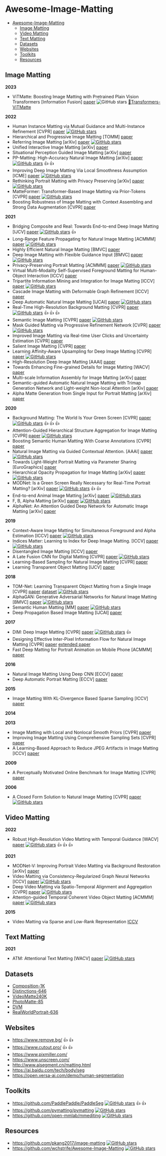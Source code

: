 # Awesome-Image-Matting


- [Awesome-Image-Matting](#awesome-image-matting)
  - [Image Matting](#image-matting)
  - [Video Matting](#video-matting)
  - [Text Matting](#text-matting)
  - [Datasets](#datasets)
  - [Websites](#websites)
  - [Toolkits](#toolkits)
  - [Resources](#resources)


## Image Matting

**2023**

- ViTMatte: Boosting Image Matting with Pretrained Plain Vision Transformers [Information Fusion] [paper](https://arxiv.org/abs/2305.15272)  ![GitHub stars](https://img.shields.io/github/stars/hustvl/ViTMatte.svg?logo=github&label=Stars) [🤗Transformers-ViTMatte](https://huggingface.co/docs/transformers/main/model_doc/vitmatte#vitmatte)

**2022**
- Human Instance Matting via Mutual Guidance and Multi-Instance Refinement [CVPR] [paper](https://arxiv.org/pdf/2205.10767v1.pdf) [![GitHub stars](https://img.shields.io/github/stars/nowsyn/InstMatt.svg?logo=github&label=Stars)](https://github.com/nowsyn/InstMatt)
- Hierarchical and Progressive Image Matting [TOMM] [paper](https://dl.acm.org/doi/pdf/10.1145/3540201)
- Referring Image Matting [arXiv] [paper](https://arxiv.org/pdf/2206.05149.pdf) [![GitHub stars](https://img.shields.io/github/stars/JizhiziLi/RIM.svg?logo=github&label=Stars)](https://github.com/JizhiziLi/RIM)
- Unified Interactive Image Matting [arXiv] [paper](https://arxiv.org/pdf/2205.08324.pdf)
- Situational Perception Guided Image Matting [arXiv] [paper](https://arxiv.org/pdf/2204.09276.pdf)
- PP-Matting: High-Accuracy Natural Image Matting [arXiv] [paper](https://arxiv.org/pdf/2204.09433.pdf) [![GitHub stars](https://img.shields.io/github/stars/PaddlePaddle/PaddleSeg.svg?logo=github&label=Stars)](https://github.com/PaddlePaddle/PaddleSeg) :thumbsup: :thumbsup:
- Improving Deep Image Matting Via Local Smoothness Assumption [ICME] [paper](https://arxiv.org/pdf/2112.13809.pdf) [![GitHub stars](https://img.shields.io/github/stars/kfeng123/LSA-Matting.svg?logo=github&label=Stars)](https://github.com/kfeng123/LSA-Matting)
- Rethinking Portrait Matting with Privacy Preserving [arXiv] [paper](https://arxiv.org/pdf/2203.16828.pdf) [![GitHub stars](https://img.shields.io/github/stars/vitae-transformer/vitae-transformer-matting.svg?logo=github&label=Stars)](https://github.com/vitae-transformer/vitae-transformer-matting)
- MatteFormer: Transformer-Based Image Matting via Prior-Tokens [CVPR] [paper](https://arxiv.org/pdf/2203.15662.pdf) [![GitHub stars](https://img.shields.io/github/stars/webtoon/matteformer.svg?logo=github&label=Stars)](https://github.com/webtoon/matteformer)
- Boosting Robustness of Image Matting with Context Assembling and Strong Data Augmentation [CVPR] [paper](https://arxiv.org/pdf/2201.06889.pdf)

**2021**
- Bridging Composite and Real: Towards End-to-end Deep Image Matting [IJCV] [paper](https://arxiv.org/pdf/2010.16188.pdf) [![GitHub stars](https://img.shields.io/github/stars/JizhiziLi/GFM.svg?logo=github&label=Stars)](https://github.com/JizhiziLi/GFM) :thumbsup:
- Long-Range Feature Propagating for Natural Image Matting [ACMMM] [paper](https://arxiv.org/pdf/2109.12252.pdf) [![GitHub stars](https://img.shields.io/github/stars/qlyoo/lfpnet.svg?logo=github&label=Stars)](https://github.com/qlyoo/lfpnet)
- Highly Efficient Natural Image Matting [BMVC] [paper](https://arxiv.org/pdf/2110.12748.pdf)
- Deep Image Matting with Flexible Guidance Input [BMVC] [paper](https://arxiv.org/pdf/2110.10898.pdf) [![GitHub stars](https://img.shields.io/github/stars/charch-630/fgi-matting.svg?logo=github&label=Stars)](https://github.com/charch-630/fgi-matting)
- Privacy-Preserving Portrait Matting [ACMMM] [paper](https://arxiv.org/pdf/2104.14222.pdf) [![GitHub stars](https://img.shields.io/github/stars/JizhiziLi/P3M.svg?logo=github&label=Stars)](https://github.com/JizhiziLi/P3M)
- Virtual Multi-Modality Self-Supervised Foreground Matting for
Human-Object Interaction [ICCV] [paper](https://openaccess.thecvf.com/content/ICCV2021/papers/Xu_Virtual_Multi-Modality_Self-Supervised_Foreground_Matting_for_Human-Object_Interaction_ICCV_2021_paper.pdf)
- Tripartite Information Mining and Integration for Image Matting [ICCV] [paper](https://openaccess.thecvf.com/content/ICCV2021/papers/Liu_Tripartite_Information_Mining_and_Integration_for_Image_Matting_ICCV_2021_paper.pdf) [![GitHub stars](https://img.shields.io/github/stars/kelisiya/TIMI-Net.svg?logo=github&label=Stars)](https://github.com/kelisiya/TIMI-Net)
- Cascade Image Matting with Deformable Graph Refinement [ICCV] [paper](https://openaccess.thecvf.com/content/ICCV2021/papers/Yu_Cascade_Image_Matting_With_Deformable_Graph_Refinement_ICCV_2021_paper.pdf)
- Deep Automatic Natural Image Matting [IJCAI] [paper](https://arxiv.org/pdf/2107.07235.pdf) [![GitHub stars](https://img.shields.io/github/stars/JizhiziLi/AIM.svg?logo=github&label=Stars)](https://github.com/JizhiziLi/AIM)
- Real-Time High-Resolution Background Matting [CVPR] [paper](https://arxiv.org/abs/2012.07810.pdf) [![GitHub stars](https://img.shields.io/github/stars/PeterL1n/BackgroundMattingV2.svg?logo=github&label=Stars)](https://github.com/PeterL1n/BackgroundMattingV2) :thumbsup: :thumbsup: :thumbsup:
- Semantic Image Matting [CVPR] [paper](https://arxiv.org/pdf/2104.08201v1.pdf) [![GitHub stars](https://img.shields.io/github/stars/nowsyn/SIM.svg?logo=github&label=Stars)](https://github.com/nowsyn/SIM)
- Mask Guided Matting via Progressive Refinement Network [CVPR] [paper](https://arxiv.org/pdf/2012.06722.pdf) [![GitHub stars](https://img.shields.io/github/stars/yucornetto/MGMatting.svg?logo=github&label=Stars)](https://github.com/yucornetto/MGMatting)
- Improved Image Matting via Real-time User Clicks and Uncertainty Estimation [CVPR] [paper](https://arxiv.org/pdf/2012.08323.pdf)
- Salient Image Matting [CVPR] [paper](https://arxiv.org/pdf/2103.12337.pdf)
- Learning Affinity-Aware Upsampling for Deep Image Matting [CVPR] [paper](https://arxiv.org/pdf/2011.14288.pdf) [![GitHub stars](https://img.shields.io/github/stars/dongdong93/a2u_matting.svg?logo=github&label=Stars)](https://github.com/dongdong93/a2u_matting)
- High-Resolution Deep Image Matting [AAAI] [paper](https://arxiv.org/pdf/2009.06613.pdf)
- Towards Enhancing Fine-grained Details for Image Matting [WACV] [paper](https://openaccess.thecvf.com/content/WACV2021/papers/Liu_Towards_Enhancing_Fine-Grained_Details_for_Image_Matting_WACV_2021_paper.pdf)
- Multi-scale Information Assembly for Image Matting [arXiv] [paper](https://arxiv.org/abs/2101.02391)
- Semantic-guided Automatic Natural Image Matting with Trimap Generation Network and Light-weight Non-local Attention [arXiv] [paper](https://arxiv.org/pdf/2103.17020.pdf)
- Alpha Matte Generation from Single Input for Portrait Matting [arXiv] [paper](https://arxiv.org/pdf/2106.03210.pdf)

**2020**

- Background Matting: The World Is Your Green Screen [CVPR] [paper](https://arxiv.org/abs/2004.00626) [![GitHub stars](https://img.shields.io/github/stars/senguptaumd/Background-Matting.svg?logo=github&label=Stars)](https://github.com/senguptaumd/Background-Matting) :thumbsup: :thumbsup: :thumbsup:
- Attention-Guided Hierarchical Structure Aggregation for Image Matting [CVPR] [paper](http://openaccess.thecvf.com/content_CVPR_2020/papers/Qiao_Attention-Guided_Hierarchical_Structure_Aggregation_for_Image_Matting_CVPR_2020_paper.pdf) [![GitHub stars](https://img.shields.io/github/stars/wukaoliu/CVPR2020-HAttMatting.svg?logo=github&label=Stars)](https://github.com/wukaoliu/CVPR2020-HAttMatting)
- Boosting Semantic Human Matting With Coarse Annotations [CVPR] [paper](https://arxiv.org/pdf/2004.04955.pdf)
- Natural Image Matting via Guided Contextual Attention. [AAAI] [paper](http://arxiv.org/abs/2001.04069) [![GitHub stars](https://img.shields.io/github/stars/Yaoyi-Li/GCA-Matting.svg?logo=github&label=Stars)](https://github.com/Yaoyi-Li/GCA-Matting)
- Towards Light-Weight Portrait Matting via Parameter Sharing [EuroGraphics] [paper](https://onlinelibrary.wiley.com/doi/epdf/10.1111/cgf.14179)
- Hierarchical Opacity Propagation for Image Matting [arXiv] [paper](https://arxiv.org/pdf/2004.03249.pdf) [![GitHub stars](https://img.shields.io/github/stars/Yaoyi-Li/HOP-Matting.svg?logo=github&label=Stars)](https://github.com/Yaoyi-Li/HOP-Matting)
- MODNet: Is a Green Screen Really Necessary for Real-Time Portrait Matting? [arXiv] [paper](https://arxiv.org/pdf/2011.11961.pdf) [![GitHub stars](https://img.shields.io/github/stars/ZHKKKe/MODNet.svg?logo=github&label=Stars)](https://github.com/ZHKKKe/MODNet) :thumbsup: :thumbsup:
- End-to-end Animal Image Matting [arXiv] [paper](https://arxiv.org/pdf/2010.16188.pdf) [![GitHub stars](https://img.shields.io/github/stars/JizhiziLi/animal-matting.svg?logo=github&label=Stars)](https://github.com/JizhiziLi/animal-matting)
- F, B, Alpha Matting [arXiv] [paper](https://arxiv.org/pdf/2003.07711.pdf) [![GitHub stars](https://img.shields.io/github/stars/MarcoForte/FBA_Matting.svg?logo=github&label=Stars)](https://github.com/MarcoForte/FBA_Matting)
- AlphaNet: An Attention Guided Deep Network for Automatic Image Matting [arXiv] [paper](https://arxiv.org/pdf/2003.03613.pdf)


**2019**

- Context-Aware Image Matting for Simultaneous Foreground and Alpha Estimation [ICCV] [paper](https://arxiv.org/pdf/1909.09725v2.pdf) [![GitHub stars](https://img.shields.io/github/stars/hqqxyy/Context-Aware-Matting.svg?logo=github&label=Stars)](https://github.com/hqqxyy/Context-Aware-Matting)
- Indices Matter: Learning to Index for Deep Image Matting. [ICCV] [paper](https://arxiv.org/abs/1908.00672) [![GitHub stars](https://img.shields.io/github/stars/poppinace/indexnet_matting.svg?logo=github&label=Stars)](https://github.com/poppinace/indexnet_matting)
- Disentangled Image Matting [ICCV] [paper](https://arxiv.org/pdf/1909.04686.pdf)
- A Late Fusion CNN for Digital Matting [CVPR] [paper](https://openaccess.thecvf.com/content_CVPR_2019/papers/Zhang_A_Late_Fusion_CNN_for_Digital_Matting_CVPR_2019_paper.pdf) [![GitHub stars](https://img.shields.io/github/stars/yunkezhang/FusionMatting.svg?logo=github&label=Stars)](https://github.com/yunkezhang/FusionMatting)
- Learning-Based Sampling for Natural Image Matting [CVPR] [paper](http://openaccess.thecvf.com/content_CVPR_2019/papers/Tang_Learning-Based_Sampling_for_Natural_Image_Matting_CVPR_2019_paper.pdf)
- Learning Transparent Object Matting [IJCV] [paper](https://arxiv.org/pdf/1907.11544.pdf)
  

**2018**

- TOM-Net: Learning Transparent Object Matting from a Single Image [CVPR] [paper](https://guanyingc.github.io/TOM-Net/files/tom-net_cvpr18.pdf) [dataset](http://www.visionlab.cs.hku.hk/data/TOM-Net/) [![GitHub stars](https://img.shields.io/github/stars/guanyingc/TOM-Net.svg?logo=github&label=Stars)](https://github.com/guanyingc/TOM-Net)
- AlphaGAN: Generative Adversarial Networks for Natural Image Matting [BMVC] [paper](https://arxiv.org/pdf/1807.10088.pdf) [![GitHub stars](https://img.shields.io/github/stars/CDOTAD/AlphaGAN-Matting.svg?logo=github&label=Stars)](https://github.com/CDOTAD/AlphaGAN-Matting)
- Semantic Human Matting [MM] [paper](https://arxiv.org/pdf/1809.01354.pdf) [![GitHub stars](https://img.shields.io/github/stars/lizhengwei1992/Semantic_Human_Matting.svg?logo=github&label=Stars)](https://github.com/lizhengwei1992/Semantic_Human_Matting)
- Deep Propagation Based Image Matting [IJCAI] [paper](https://www.ijcai.org/proceedings/2018/0139.pdf)


**2017**

- DIM: Deep Image Matting [CVPR] [paper](https://arxiv.org/pdf/1703.03872.pdf) [![GitHub stars](https://img.shields.io/github/stars/foamliu/Deep-Image-Matting-PyTorch.svg?logo=github&label=Stars)](https://github.com/foamliu/Deep-Image-Matting-PyTorch) :thumbsup:
- Designing Effective Inter-Pixel Information Flow for Natural Image Matting [CVPR] [paper](https://openaccess.thecvf.com/content_cvpr_2017/papers/Aksoy_Designing_Effective_Inter-Pixel_CVPR_2017_paper.pdf) [extended paper](https://arxiv.org/pdf/1707.05055.pdf)
- Fast Deep Matting for Portrait Animation on Mobile Phone [ACMMM] [paper](https://arxiv.org/pdf/1707.08289.pdf)
  
**2016**
- Natural Image Matting Using Deep CNN [ECCV] [paper](http://www.eccv2016.org/files/posters/P-1B-43.pdf)
- Deep Automatic Portrait Matting [ECCV] [paper](http://www.cse.cuhk.edu.hk/~leojia/projects/automatting/papers/deepmatting.pdf) 

**2015**
- Image Matting With KL-Divergence Based Sparse Sampling [ICCV] [paper](https://openaccess.thecvf.com/content_iccv_2015/papers/Karacan_Image_Matting_With_ICCV_2015_paper.pdf)

**2014**

**2013**
- Image Matting with Local and Nonlocal Smooth Priors [CVPR] [paper](https://openaccess.thecvf.com/content_cvpr_2013/papers/Chen_Image_Matting_with_2013_CVPR_paper.pdf)
- Improving Image Matting Using Comprehensive Sampling Sets [CVPR] [paper](https://openaccess.thecvf.com/content_cvpr_2013/papers/Chen_Image_Matting_with_2013_CVPR_paper.pdf)
- A Learning-Based Approach to Reduce JPEG Artifacts in Image Matting [ICCV] [paper](https://openaccess.thecvf.com/content_iccv_2013/papers/Choi_A_Learning-Based_Approach_2013_ICCV_paper.pdf)

**2009**
- A Perceptually Motivated Online Benchmark for Image Matting [CVPR] [paper](https://publik.tuwien.ac.at/files/PubDat_180666.pdf)

**2006**
- A Closed Form Solution to Natural Image Matting [CVPR] [paper](https://people.csail.mit.edu/alevin/papers/Matting-Levin-Lischinski-Weiss-CVPR06.pdf) [![GitHub stars](https://img.shields.io/github/stars/MarcoForte/closed-form-matting.svg?logo=github&label=Stars)](https://github.com/MarcoForte/closed-form-matting)

## Video Matting

**2022**
- Robust High-Resolution Video Matting with Temporal Guidance [WACV] [paper](https://arxiv.org/pdf/2108.11515.pdf) [![GitHub stars](https://img.shields.io/github/stars/PeterL1n/RobustVideoMatting.svg?logo=github&label=Stars)](https://github.com/PeterL1n/RobustVideoMatting) :thumbsup: :thumbsup: :thumbsup:

**2021**
- MODNet-V: Improving Portrait Video Matting via Background Restoration [arXiv] [paper](https://arxiv.org/pdf/2109.11818.pdf)
- Video Matting via Consistency-Regularized Graph Neural Networks [ICCV] [paper](https://openaccess.thecvf.com/content/ICCV2021/papers/Wang_Video_Matting_via_Consistency-Regularized_Graph_Neural_Networks_ICCV_2021_paper.pdf) [![GitHub stars](https://img.shields.io/github/stars/TiantianWang/VideoMatting-CRGNN.svg?logo=github&label=Stars)](https://github.com/TiantianWang/VideoMatting-CRGNN)
- Deep Video Matting via Spatio-Temporal Alignment and Aggregation [CVPR] [paper](https://arxiv.org/pdf/2104.11208.pdf) [![GitHub stars](https://img.shields.io/github/stars/nowsyn/DVM.svg?logo=github&label=Stars)](https://github.com/nowsyn/DVM)
- Attention-guided Temporal Coherent Video Object Matting [ACMMM] [paper](https://arxiv.org/pdf/2105.11427.pdf) [![GitHub stars](https://img.shields.io/github/stars/yunkezhang/TCVOM.svg?logo=github&label=Stars)](https://github.com/yunkezhang/TCVOM)

**2015**
- Video Matting via Sparse and Low-Rank Representation [ICCV](https://openaccess.thecvf.com/content_iccv_2015/papers/Zou_Video_Matting_via_ICCV_2015_paper.pdf)


## Text Matting

**2021**
- ATM: Attentional Text Matting [WACV] [paper](https://openaccess.thecvf.com/content/WACV2021/papers/Kang_ATM_Attentional_Text_Matting_WACV_2021_paper.pdf) [![GitHub stars](https://img.shields.io/github/stars/TextMatting/TextMatting.svg?logo=github&label=Stars)](https://github.com/TextMatting/TextMatting)

## Datasets
- [Composition-1K](https://arxiv.org/pdf/1703.03872.pdf)
- [Distinctions-646](http://openaccess.thecvf.com/content_CVPR_2020/papers/Qiao_Attention-Guided_Hierarchical_Structure_Aggregation_for_Image_Matting_CVPR_2020_paper.pdf)
- [VideoMatte240K](https://arxiv.org/abs/2012.07810.pdf)
- [PhotoMatte-85](https://arxiv.org/abs/2012.07810.pdf)
- [DVM](https://arxiv.org/pdf/2104.11208.pdf)
- [RealWorldPortrait-636](https://arxiv.org/pdf/2012.06722.pdf)
  
## Websites

- https://www.remove.bg/ :thumbsup: :thumbsup:
- https://www.cutout.pro/ :thumbsup: :thumbsup:
- https://www.pixmiller.com/
- https://www.unscreen.com/
- http://www.aisegment.cn/matting.html
- https://ai.baidu.com/tech/body/seg
- https://open.versa-ai.com/demo/human-segmentation

## Toolkits

- https://github.com/PaddlePaddle/PaddleSeg [![GitHub stars](https://img.shields.io/github/stars/PaddlePaddle/PaddleSeg.svg?logo=github&label=Stars)](https://github.com/PaddlePaddle/PaddleSeg) :thumbsup: :thumbsup:
- https://github.com/pymatting/pymatting [![GitHub stars](https://img.shields.io/github/stars/pymatting/pymatting.svg?logo=github&label=Stars)](https://github.com/pymatting/pymatting)
- https://github.com/open-mmlab/mmediting [![GitHub stars](https://img.shields.io/github/stars/open-mmlab/mmediting.svg?logo=github&label=Stars)](https://github.com/open-mmlab/mmediting)

## Resources

- https://github.com/pkang2017/image-matting [![GitHub stars](https://img.shields.io/github/stars/pkang2017/image-matting.svg?logo=github&label=Stars)](https://github.com/pkang2017/image-matting)
- https://github.com/wchstrife/Awesome-Image-Matting [![GitHub stars](https://img.shields.io/github/stars/wchstrife/Awesome-Image-Matting.svg?logo=github&label=Stars)](https://github.com/wchstrife/Awesome-Image-Matting)
